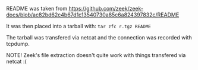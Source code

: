 README was taken from https://github.com/zeek/zeek-docs/blob/ac82bd62c4b67d1c13540730a85c6a824397832c/README

It was then placed into a tarball with: `tar zfc r.tgz README`

The tarball was transfered via netcat and the connection was recorded with tcpdump.


NOTE! Zeek's file extraction doesn't quite work with things transfered via netcat :(
